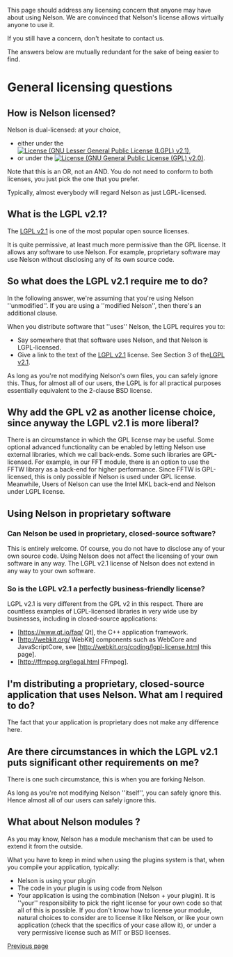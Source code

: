 This page should address any licensing concern that anyone may have about using Nelson. We are convinced that Nelson's license allows virtually anyone to use it.

If you still have a concern, don't hesitate to contact us.

The answers below are mutually redundant for the sake of being easier to find.

# General licensing questions

## How is Nelson licensed?

Nelson is dual-licensed: at your choice,

* either under the [![License (GNU Lesser General Public License (LGPL) v2.1)](https://img.shields.io/badge/License-GNU%20Lesser%20General%20Public%20License%20(LGPL)%20v2.1-green.svg?style=flat-square)](https://opensource.org/licenses/LGPL-2.1),
* or under the [![License (GNU General Public License (GPL) v2.0)](https://img.shields.io/badge/license-GNU%20General%20Public%20License%20(GPL)%20v2-blue.svg?style=flat-square)](https://opensource.org/licenses/GPL-2.0).

Note that this is an OR, not an AND. You do not need to conform to both licenses, you just pick the one that you prefer.

Typically, almost everybody will regard Nelson as just LGPL-licensed. 

## What is the LGPL v2.1?
 
The [LGPL v2.1](https://opensource.org/licenses/LGPL-2.1) is one of the most popular open source licenses.

It is quite permissive, at least much more permissive than the GPL license. It allows any software to use Nelson. For example, proprietary software may use Nelson without disclosing any of its own source code.

## So what does the LGPL v2.1 require me to do?

In the following answer, we're assuming that you're using Nelson ''unmodified''. 
If you are using a  ''modified Nelson'', then there's an additional clause.

When you distribute software that ''uses'' Nelson, the LGPL requires you to:
* Say somewhere that that software uses Nelson, and that Nelson is LGPL-licensed.
* Give a link to the text of the [LGPL v2.1](https://opensource.org/licenses/LGPL-2.1) license.
See Section 3 of the[LGPL v2.1](https://opensource.org/licenses/LGPL-2.1).


As long as you're not modifying Nelson's own files, you can safely ignore this. Thus, for almost all of our users, the LGPL is for all practical purposes essentially equivalent to the 2-clause BSD license.


## Why add the GPL v2 as another license choice, since anyway the LGPL v2.1 is more liberal?

There is an circumstance in which the GPL license may be useful. Some optional advanced functionality can be enabled by letting Nelson use external libraries, which we call back-ends. Some such libraries are GPL-licensed. For example, in our FFT module, there is an option to use the FFTW library as a back-end for higher performance. Since FFTW is GPL-licensed, this is only possible if Nelson is used under GPL license. Meanwhile, Users of Nelson can use the Intel MKL back-end and Nelson under LGPL license.

## Using Nelson in proprietary software

### Can Nelson be used in proprietary, closed-source software?

This is entirely welcome. Of course, you do not have to disclose any of your own source code. Using Nelson does not affect the licensing of your own software in any way. The LGPL v2.1 license of Nelson does not extend in any way to your own software.

### So is the LGPL v2.1 a perfectly business-friendly license?

LGPL v2.1 is very different from the GPL v2 in this respect. There are countless examples of LGPL-licensed libraries in very wide use by businesses, including in closed-source applications:
* [https://www.qt.io/faq/ Qt], the C++ application framework.
* [http://webkit.org/ WebKit] components such as WebCore and JavaScriptCore, see [http://webkit.org/coding/lgpl-license.html this page].
* [http://ffmpeg.org/legal.html FFmpeg].



## I'm distributing a proprietary, closed-source application that uses Nelson. What am I required to do?

The fact that your application is proprietary does not make any difference here.

## Are there circumstances in which the LGPL v2.1 puts significant other requirements on me?

There is one such circumstance, this is when you are forking Nelson.

As long as you're not modifying Nelson ''itself'', you can safely ignore this. Hence almost all of our users can safely ignore this.


## What about Nelson modules ?

As you may know, Nelson has a module mechanism that can be used to extend it from the outside.

What you have to keep in mind when using the plugins system is that, when you compile your application, typically:
* Nelson is using your plugin
* The code in your plugin is using code from Nelson
* Your application is using the combination (Nelson + your plugin).
It is ''your'' responsibility to pick the right license for your own code so that all of this is possible. If you don't know how to license your module, natural choices to consider are to license it like Nelson, or like your own application (check that the specifics of your case allow it), or under a very permissive license such as MIT or BSD licenses.

[Previous page](README.md)